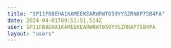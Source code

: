 ```yaml
---
title: "SP11FB8EHA1KAMEEKEARWRWT059YYSZRNAP75B4PA"
date: 2024-04-01T09:51:51.514Z
user: SP11FB8EHA1KAMEEKEARWRWT059YYSZRNAP75B4PA
layout: "users"
---
```

    